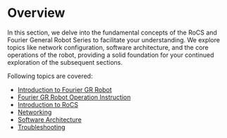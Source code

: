 # Overview

In this section, we delve into the fundamental concepts of the RoCS and Fourier General Robot Series to facilitate your understanding. We explore topics like network configuration, software architecture, and the core operations of the robot, providing a solid foundation for your continued exploration of the subsequent sections.

Following topics are covered:

* [Introduction to Fourier GR Robot](concepts/about_gr1)
* [Fourier GR Robot Operation Instruction](concepts/operation_instruction.md)
* [Introduction to RoCS](concepts/about_rocs.md)
* [Networking](concepts/network.md)
* [Software Architecture](concepts/software_architecture.md)
* [Troubleshooting](concepts/faults.md)
